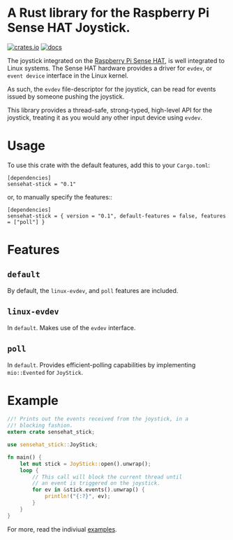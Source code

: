 A Rust library for the Raspberry Pi Sense HAT Joystick.
=======================================================

[![crates.io](https://img.shields.io/crates/v/sensehat-stick.svg)](https://crates.io/crates/sensehat-stick)
[![docs](https://docs.rs/sensehat-stick/badge.svg)](https://docs.rs/sensehat-stick)


The joystick integrated on the [Raspberry Pi Sense HAT](https://www.raspberrypi.org/products/sense-hat/), is well integrated to Linux systems. The Sense HAT hardware provides a driver for `evdev`, or `event device` interface in the Linux kernel.

As such, the `evdev` file-descriptor for the joystick, can be read for events issued by someone pushing the joystick.

This library provides a thread-safe, strong-typed, high-level API for the joystick, treating it as you would any other input device using `evdev`.

# Usage

To use this crate with the default features, add this to your `Cargo.toml`:
```cargo
[dependencies]
sensehat-stick = "0.1"
```

or, to manually specify the features::

```cargo
[dependencies]
sensehat-stick = { version = "0.1", default-features = false, features = ["poll"] }
```

# Features

`default`
---------
By default, the `linux-evdev`, and `poll` features are included.

`linux-evdev`
-------------
In `default`. Makes use of the `evdev` interface.

`poll`
------
In `default`. Provides efficient-polling capabilities by implementing `mio::Evented` for `JoyStick`.

# Example
```rust
//! Prints out the events received from the joystick, in a
//! blocking fashion.
extern crate sensehat_stick;

use sensehat_stick::JoyStick;

fn main() {
    let mut stick = JoyStick::open().unwrap();
    loop {
        // This call will block the current thread until
        // an event is triggered on the joystick.
        for ev in &stick.events().unwrap() {
            println!("{:?}", ev);
        }
    }
}
```

For more, read the indiviual [examples](./examples/).
